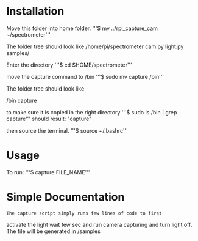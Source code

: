 # Installation
Move this folder into home folder.
'''$ mv ../rpi_capture_cam ~/spectrometer'''

The folder tree should look like
/home/pi/spectrometer
    cam.py
    light.py
    samples/

Enter the directory
'''$ cd $HOME/spectrometer'''

move the capture command to /bin
'''$ sudo mv capture /bin'''

The folder tree should look like

/bin
    capture

to make sure it is copied in the right directory
'''$ sudo ls /bin | grep capture''' should result:
"capture"


then source the terminal.
'''$ source ~/.bashrc'''



# Usage
To run:
'''$ capture FILE_NAME'''


# Simple Documentation
    The capture script simply runs few lines of code to first
activate the light wait few sec and run camera capturing and turn light off.
The file will be generated in /samples
